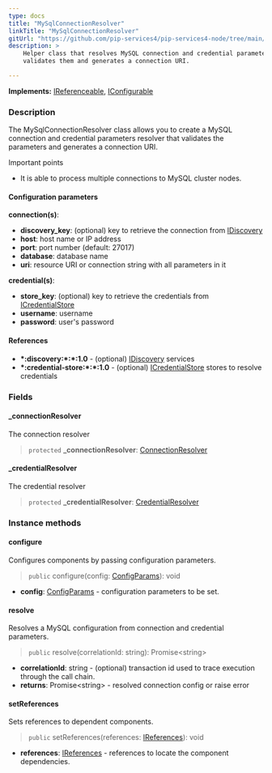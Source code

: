 ```yaml
---
type: docs
title: "MySqlConnectionResolver"
linkTitle: "MySqlConnectionResolver"
gitUrl: "https://github.com/pip-services4/pip-services4-node/tree/main/pip-services4-mqysl-node"
description: >
    Helper class that resolves MySQL connection and credential parameters,
    validates them and generates a connection URI.

---
```


**Implements:** [IReferenceable](../../../commons/refer/ireferenceable), [IConfigurable](../../../commons/config/iconfigurable)

### Description

The MySqlConnectionResolver class allows you to create a MySQL connection and credential parameters resolver that validates the parameters and generates a connection URI.

Important points

- It is able to process multiple connections to MySQL cluster nodes.

#### Configuration parameters

**connection(s)**:
- **discovery_key**:               (optional) key to retrieve the connection from [IDiscovery](../../../components/connect/idiscovery)
- **host**:                        host name or IP address
- **port**:                        port number (default: 27017)
- **database**:                    database name
- **uri**:                         resource URI or connection string with all parameters in it

**credential(s)**:
- **store_key**:                   (optional) key to retrieve the credentials from [ICredentialStore](../../../components/auth/icredential_store)
- **username**:                    username
- **password**:                    user's password

#### References
- **\*:discovery:\*:\*:1.0** - (optional) [IDiscovery](../../../components/connect/idiscovery) services
- **\*:credential-store:\*:\*:1.0** - (optional) [ICredentialStore](../../../components/auth/icredential_store) stores to resolve credentials


### Fields

<span class="hide-title-link">

#### _connectionResolver
The connection resolver
> `protected` **_connectionResolver**: [ConnectionResolver](../../../components/connect/connection_resolver) 

#### _credentialResolver
The credential resolver
> `protected` **_credentialResolver**: [CredentialResolver](../../../components/auth/credential_resolver) 

</span>


### Instance methods


#### configure
Configures components by passing configuration parameters.

> `public` configure(config: [ConfigParams](../../../commons/config/config_params)): void

- **config**: [ConfigParams](../../../commons/config/config_params) - configuration parameters to be set.


#### resolve
Resolves a MySQL configuration from connection and credential parameters.

> `public` resolve(correlationId: string): Promise\<string\>

- **correlationId**: string - (optional) transaction id used to trace execution through the call chain.
- **returns**: Promise\<string\> - resolved connection config or raise error


#### setReferences
Sets references to dependent components.

> `public` setReferences(references: [IReferences](../../../commons/refer/ireferences)): void

- **references**: [IReferences](../../../commons/refer/ireferences) - references to locate the component dependencies.
